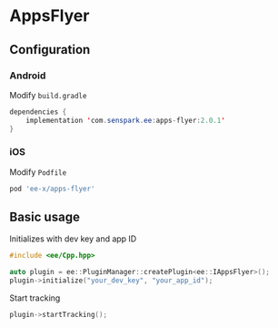 # AppsFlyer
## Configuration
### Android
Modify `build.gradle`
```java
dependencies {
    implementation 'com.senspark.ee:apps-flyer:2.0.1'
}
```

### iOS
Modify `Podfile`
```ruby
pod 'ee-x/apps-flyer'
```

## Basic usage
Initializes with dev key and app ID
```cpp
#include <ee/Cpp.hpp>

auto plugin = ee::PluginManager::createPlugin<ee::IAppsFlyer>();
plugin->initialize("your_dev_key", "your_app_id");
```

Start tracking
```cpp
plugin->startTracking();
```